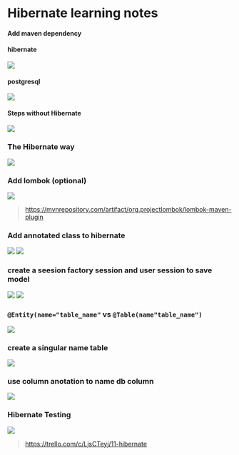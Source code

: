 # Hibernate learning notes

#### Add maven dependency

#### hibernate
![](images/Screen%20Shot%202022-05-04%20at%201.31.45%20PM.png)

#### postgresql
![](./images/Screen%20Shot%202022-05-06%20at%207.55.09%20AM.png)


#### Steps without Hibernate
![](/images/Screen%20Shot%202022-05-04%20at%204.24.03%20PM.png)
### The Hibernate way
![](./images/Screen%20Shot%202022-05-04%20at%204.34.08%20PM.png)
### Add lombok (optional)
![](./images/Screen%20Shot%202022-05-06%20at%205.59.32%20AM.png)
>https://mvnrepository.com/artifact/org.projectlombok/lombok-maven-plugin

### Add annotated class to hibernate
![](./images/Screen%20Shot%202022-05-06%20at%206.27.50%20AM.png)
![](./images/Screen%20Shot%202022-05-06%20at%206.28.06%20AM.png)

### create a seesion factory session and user session to save model
![](./images/Screen%20Shot%202022-05-06%20at%206.39.06%20AM.png)
![](images/Screen%20Shot%202022-05-06%20at%209.43.35%20AM.png)

### `@Entity(name="table_name"` vs `@Table(name"table_name")`
![](./images/Screen%20Shot%202022-05-06%20at%209.54.13%20AM.png)

### create a singular name table
![](./images/Screen%20Shot%202022-05-06%20at%209.57.56%20AM.png)

### use column anotation to name db column
![](./images/Screen%20Shot%202022-05-06%20at%209.57.56%20AM.png)

### Hibernate Testing
![](/images/Screen%20Shot%202022-05-06%20at%2011.54.48%20AM.png)
>https://trello.com/c/LjsCTeyj/11-hibernate

![]()
![]()
![]()
![]()
![]()
![]()
![]()
![]()
![]()
![]()